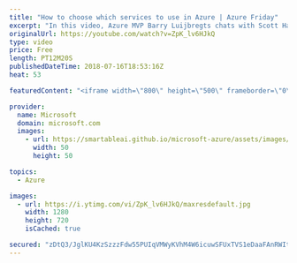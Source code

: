```yaml
---
title: "How to choose which services to use in Azure | Azure Friday"
excerpt: "In this video, Azure MVP Barry Luijbregts chats with Scott Hanselman about how he goes about choosing the right services in Azure to run his applications and store his data.   For more information, see:  • Overview of Azure services https://aka.ms/azfr/435/01  • Pluralsight course: Microsoft Azure for"
originalUrl: https://youtube.com/watch?v=ZpK_lv6HJkQ
type: video
price: Free
length: PT12M20S
publishedDateTime: 2018-07-16T18:53:16Z
heat: 53

featuredContent: "<iframe width=\"800\" height=\"500\" frameborder=\"0\" src=\"https://www.youtube.com/embed/ZpK_lv6HJkQ\" allow=\"accelerometer; autoplay; encrypted-media; gyroscope; picture-in-picture\" allowfullscreen></iframe>"

provider:
  name: Microsoft
  domain: microsoft.com
  images:
    - url: https://smartableai.github.io/microsoft-azure/assets/images/organizations/microsoft.com-50x50.jpg
      width: 50
      height: 50

topics:
  - Azure

images:
  - url: https://i.ytimg.com/vi/ZpK_lv6HJkQ/maxresdefault.jpg
    width: 1280
    height: 720
    isCached: true

secured: "zDtQ3/JglKU4KzSzzzFdw55PUIqVMWyKVhM4W6icuwSFUxTVS1eDaaFAnRWIt+6jOxjJJ3il5THp+++0lvNTehtZxEokYPH2O5NK6V07vHILQhMdnnV0EUXUZSh5g5rDQJPyjEkq2ks863SyVvu/bYCLIbV4+lXfXT5zZ0M0kuf/1roN6Ozi5knUgTQcQq18RBWcz4WBfBCAO1hnUW0Q2FCa8afJowhXXHaUA/iL2LVUEEGND3XJvh5oCzPRWAjd0CfyueP3La6YfNV0f9t2sVeP5rF1xGYP5KBzbJKfh86va/M1BAzY9GDw8UpT+HvT18J26dvcVyUPBUuvLizLT5W3EQG6OjFybASD9tjEawUi1nbc1EyuuxQwImiThK8qY1VDMEGJjD+3VWGp8360Ae1rK4B6a+u37RNrOIsiR58=;Oo6kxU6dhLxqeXXx7h/ujw=="
---
```



